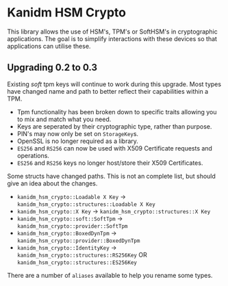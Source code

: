 # Kanidm HSM Crypto

This library allows the use of HSM's, TPM's or SoftHSM's in cryptographic
applications. The goal is to simplify interactions with these devices so that
applications can utilise these.

## Upgrading 0.2 to 0.3

Existing *soft* tpm keys will continue to work during this upgrade. Most types have changed name
and path to better reflect their capabilities within a TPM.

* Tpm functionality has been broken down to specific traits allowing you to mix and match what you need.
* Keys are seperated by their cryptographic type, rather than purpose.
* PIN's may now only be set on `StorageKey`s.
* OpenSSL is no longer required as a library.
* `ES256` and `RS256` can now be used with X509 Certificate requests and operations.
* `ES256` and `RS256` keys no longer host/store their X509 Certificates.

Some structs have changed paths. This is not an complete list, but should give an idea about the changes.

* `kanidm_hsm_crypto::Loadable X Key` -> `kanidm_hsm_crypto::structures::Loadable X Key`
* `kanidm_hsm_crypto::X Key` -> `kanidm_hsm_crypto::structures::X Key`
* `kanidm_hsm_crypto::soft::SoftTpm` -> `kanidm_hsm_crypto::provider::SoftTpm`
* `kanidm_hsm_crypto::BoxedDynTpm` -> `kanidm_hsm_crypto::provider::BoxedDynTpm`
* `kanidm_hsm_crypto::IdentityKey` -> `kanidm_hsm_crypto::structures::RS256Key` OR `kanidm_hsm_crypto::structures::ES256Key`

There are a number of `aliases` available to help you rename some types.


